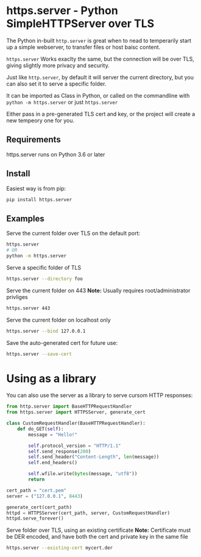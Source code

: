 # https.server - Python SimpleHTTPServer over TLS

The Python in-built `http.server` is great when to nead to temperarily
start up a simple webserver, to transfer files or host baisc content.

`https.server` Works exaclty the same, but the connection will be over TLS,
giving slightly more privacy and security.

Just like `http.server`, by default it will server the current directory,
but you can also set it to serve a specific folder.

It can be imported as Class in Python,
or called on the commandline with `python -m https.server` or just `https.server`

Either pass in a pre-generated TLS cert and key, or the project will create a new
tempeory one for you.

## Requirements
https.server runs on Python 3.6 or later

## Install
Easiest way is from pip:
```bash
pip install https.server
```

## Examples
Serve the current folder over TLS on the default port:
```bash
https.server
# OR
python -m https.server
```

Serve a specific folder of TLS
```bash
https.server --directory foo
```

Serve the current folder on 443
**Note:** Usually requires root/administrator privliges
```bash
https.server 443
```

Serve the current folder on localhost only
```bash
https.server --bind 127.0.0.1
```

Save the auto-generated cert for future use:
```bash
https.server --save-cert
```

# Using as a library
You can also use the server as a library to serve cursom HTTP responses:
```python
from http.server import BaseHTTPRequestHandler
from https.server import HTTPSServer, generate_cert

class CustomRequestHandler(BaseHTTPRequestHandler):
    def do_GET(self):
        message = "Hello!"

        self.protocol_version = "HTTP/1.1"
        self.send_response(200)
        self.send_header("Content-Length", len(message))
        self.end_headers()

        self.wfile.write(bytes(message, "utf8"))
        return

cert_path = "cert.pem"
server = ("127.0.0.1", 8443)

generate_cert(cert_path)
httpd = HTTPSServer(cert_path, server, CustomRequestHandler)
httpd.serve_forever()
```

Serve folder over TLS, using an existing certificate
**Note:** Certificate must be DER encoded, and have both the cert
and private key in the same file
```bash
https.server --existing-cert mycert.der
```
